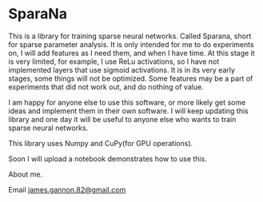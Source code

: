 # SparaNa

This is a library for training sparse neural networks. Called Sparana, short for sparse parameter analysis. It is only intended for me to do experiments on, I will add features as I need them, and when I have time. At this stage it is very limited, for example, I use ReLu activations, so I have not implemented layers that use sigmoid activations. It is in its very early stages, some things will not be optimized. Some features may be a part of experiments that did not work out, and do nothing of value. 

I am happy for anyone else to use this software, or more likely get some ideas and implement them in their own software. I will keep updating this library and one day it will be useful to anyone else who wants to train sparse neural networks. 

This library uses Numpy and CuPy(for GPU operations). 

Soon I will upload a notebook demonstrates how to use this. 

About me.

Email
james.gannon.82@gmail.com
